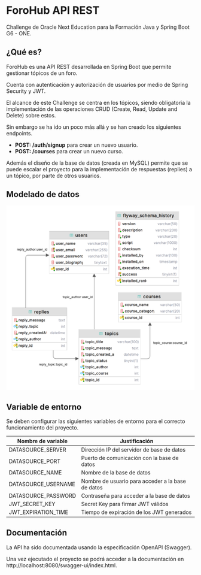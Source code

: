 # ForoHub API REST
Challenge de Oracle Next Education para la Formación Java y Spring Boot G6 - ONE.

## ¿Qué es?
ForoHub es una API REST desarrollada en Spring Boot que permite gestionar tópicos de un foro.

Cuenta con autenticación y autorización de usuarios por medio de Spring Security y JWT.

El alcance de este Challenge se centra en los tópicos, siendo obligatoria la implementación de las operaciones CRUD 
(Create, Read, Update and Delete) sobre estos.

Sin embargo se ha ido un poco más allá y se han creado los siguientes endpoints.

- **POST: /auth/signup** para crear un nuevo usuario.
- **POST: /courses** para crear un nuevo curso.

Además el diseño de la base de datos (creada en MySQL) permite que se puede escalar el proyecto para la implementación
de respuestas (replies) a un tópico, por parte de otros usuarios.

## Modelado de datos
<img src="database.png" width="580" alt="ForoHub's Database Diagram">

## Variable de entorno
Se deben configurar las siguientes variables de entorno para el correcto funcionamiento del proyecto.

| Nombre de variable  | Justificación                                     |
|---------------------|---------------------------------------------------|
| DATASOURCE_SERVER   | Dirección IP del servidor de base de datos        |
| DATASOURCE_PORT     | Puerto de comunicación con la base de datos       |
| DATASOURCE_NAME     | Nombre de la base de datos                        |
| DATASOURCE_USERNAME | Nombre de usuario para acceder a la base de datos |
| DATASOURCE_PASSWORD | Contraseña para acceder a la base de datos        |
| JWT_SECRET_KEY      | Secret Key para firmar JWT válidos                |
| JWT_EXPIRATION_TIME | Tiempo de expiración de los JWT generados         |

## Documentación
La API ha sido documentada usando la especificación OpenAPI (Swagger). 

Una vez ejecutado el proyecto se podrá acceder a la documentación en http://localhost:8080/swagger-ui/index.html.

